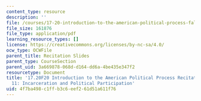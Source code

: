 ```yaml
---
content_type: resource
description: ''
file: /courses/17-20-introduction-to-the-american-political-process-fall-2020/4f7ba498c1ffb3c6eef261d51a611f76_MIT17_20F20_rec11.pdf
file_size: 161876
file_type: application/pdf
learning_resource_types: []
license: https://creativecommons.org/licenses/by-nc-sa/4.0/
ocw_type: OCWFile
parent_title: Recitation Slides
parent_type: CourseSection
parent_uid: 3a669878-068d-d164-dd6a-4be435e347f2
resourcetype: Document
title: '17.20F20 Introduction to the American Political Process Recitation Slides
  11: Incarceration and Political Participation'
uid: 4f7ba498-c1ff-b3c6-eef2-61d51a611f76
---
```

